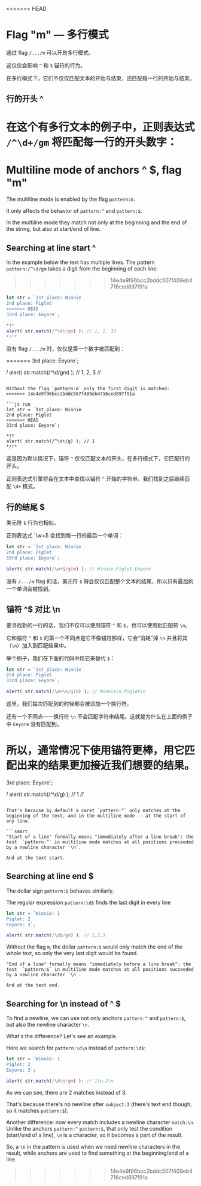 <<<<<<< HEAD
# Flag "m" — 多行模式

通过 flag `/.../m` 可以开启多行模式。

这仅仅会影响 `^` 和 `$` 锚符的行为。

在多行模式下，它们不仅仅匹配文本的开始与结束，还匹配每一行的开始与结束。

## 行的开头 ^

在这个有多行文本的例子中，正则表达式 `/^\d+/gm` 将匹配每一行的开头数字：
=======
# Multiline mode of anchors ^ $, flag "m"

The multiline mode is enabled by the flag `pattern:m`.

It only affects the behavior of `pattern:^` and `pattern:$`.

In the multiline mode they match not only at the beginning and the end of the string, but also at start/end of line.

## Searching at line start ^

In the example below the text has multiple lines. The pattern `pattern:/^\d/gm` takes a digit from the beginning of each line:
>>>>>>> 14e4e9f96bcc2bddc507f409eb4716ced897f91a

```js run
let str = `1st place: Winnie
2nd place: Piglet
<<<<<<< HEAD
33rd place: Eeyore`;

*!*
alert( str.match(/^\d+/gm) ); // 1, 2, 33
*/!*
```

没有 flag  `/.../m` 时，仅仅是第一个数字被匹配到：

=======
3rd place: Eeyore`;

*!*
alert( str.match(/^\d/gm) ); // 1, 2, 3
*/!*
```

Without the flag `pattern:m` only the first digit is matched:
>>>>>>> 14e4e9f96bcc2bddc507f409eb4716ced897f91a

```js run
let str = `1st place: Winnie
2nd place: Piglet
<<<<<<< HEAD
33rd place: Eeyore`;

*!*
alert( str.match(/^\d+/g) ); // 1
*/!*
```

这是因为默认情况下，锚符 `^` 仅仅匹配文本的开头，在多行模式下，它匹配行的开头。

正则表达式引擎将会在文本中查找以锚符 `^` 开始的字符串，我们找到之后继续匹配 `\d+` 模式。

## 行的结尾 $

美元符 `$` 行为也相似。

正则表达式 `\w+$ 会找到每一行的最后一个单词：

```js run
let str = `1st place: Winnie
2nd place: Piglet
33rd place: Eeyore`;

alert( str.match(/\w+$/gim) ); // Winnie,Piglet,Eeyore
```

没有 `/.../m` flag 的话，美元符 `$` 将会仅仅匹配整个文本的结尾，所以只有最后的一个单词会被找到。

## 锚符 ^$ 对比 \n

要寻找新的一行的话，我们不仅可以使用锚符 `^` 和 `$`，也可以使用批匹配符 `\n`。

它和锚符 `^` 和 `$` 的第一个不同点是它不像锚符那样，它会“消耗”掉 `\n` 并且将其（`\n`）加入到匹配结果中。

举个例子，我们在下面的代码中用它来替代 `$`：

```js run
let str = `1st place: Winnie
2nd place: Piglet
33rd place: Eeyore`;

alert( str.match(/\w+\n/gim) ); // Winnie\n,Piglet\n
```

这里，我们每次匹配到的时候都会被添加一个换行符。

还有一个不同点——换行符 `\n` 不会匹配字符串结尾。这就是为什么在上面的例子中 `Eeyore` 没有匹配到。

所以，通常情况下使用锚符更棒，用它匹配出来的结果更加接近我们想要的结果。
=======
3rd place: Eeyore`;

*!*
alert( str.match(/^\d/g) ); // 1
*/!*
```

That's because by default a caret `pattern:^` only matches at the beginning of the text, and in the multiline mode -- at the start of any line.

```smart
"Start of a line" formally means "immediately after a line break": the test  `pattern:^` in multiline mode matches at all positions preceeded by a newline character `\n`.

And at the text start.
```

## Searching at line end $

The dollar sign `pattern:$` behaves similarly.

The regular expression `pattern:\d$` finds the last digit in every line

```js run
let str = `Winnie: 1
Piglet: 2
Eeyore: 3`;

alert( str.match(/\d$/gm) ); // 1,2,3
```

Without the flag `m`, the dollar `pattern:$` would only match the end of the whole text, so only the very last digit would be found.

```smart
"End of a line" formally means "immediately before a line break": the test  `pattern:$` in multiline mode matches at all positions succeeded by a newline character `\n`.

And at the text end.
```

## Searching for \n instead of ^ $

To find a newline, we can use not only anchors `pattern:^` and `pattern:$`, but also the newline character `\n`.

What's the difference? Let's see an example.

Here we search for `pattern:\d\n` instead of `pattern:\d$`:

```js run
let str = `Winnie: 1
Piglet: 2
Eeyore: 3`;

alert( str.match(/\d\n/gm) ); // 1\n,2\n
```

As we can see, there are 2 matches instead of 3.

That's because there's no newline after `subject:3` (there's text end though, so it matches `pattern:$`).

Another difference: now every match includes a newline character `match:\n`. Unlike the anchors `pattern:^` `pattern:$`, that only test the condition (start/end of a line), `\n` is a character, so it becomes a part of the result.

So, a `\n` in the pattern is used when we need newline characters in the result, while anchors are used to find something at the beginning/end of a line.
>>>>>>> 14e4e9f96bcc2bddc507f409eb4716ced897f91a
